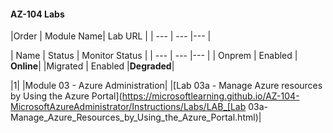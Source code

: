 #### AZ-104 Labs
|Order | Module Name| Lab URL |
    | --- | --- |--- |

 | Name | Status | Monitor Status |
    | --- | --- |--- |
    | Onprem | Enabled | **Online**|
    |Migrated | Enabled |**Degraded**|


|1|	|Module 03 - Azure Administration|	|[Lab 03a - Manage Azure resources by Using the Azure Portal](https://microsoftlearning.github.io/AZ-104-MicrosoftAzureAdministrator/Instructions/Labs/LAB_[Lab 03a-Manage_Azure_Resources_by_Using_the_Azure_Portal.html)|
